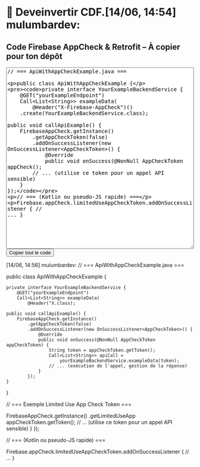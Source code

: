 # 📱 Deveinvertir CDF.[14/06, 14:54] mulumbardev: <!DOCTYPE html>
<html lang="fr">
<head>
  <meta charset="UTF-8">
  <title>Code Firebase AppCheck à copier</title>
</head>
<body>
  <h2>Code Firebase AppCheck & Retrofit – À copier pour ton dépôt</h2>
  <textarea id="code" rows="30" style="width:100%;font-size:14px;">
// === ApiWithAppCheckExample.java ===

public class ApiWithAppCheckExample {

    private interface YourExampleBackendService {
        @GET("yourExampleEndpoint")
        Call<List<String>> exampleData(
            @Header("X-Firebase-AppCheck")()
        .create(YourExampleBackendService.class);

    public void callApiExample() {
        FirebaseAppCheck.getInstance()
            .getAppCheckToken(false)
            .addOnSuccessListener(new OnSuccessListener<AppCheckToken>() {
                @Override
                public void onSuccess(@NonNull AppCheckToken appCheck();
            // ... (utilise ce token pour un appel API sensible)
        }
    });

// === (Kotlin ou pseudo-JS rapide) ===

Firebase.appCheck.limitedUseAppCheckToken.addOnSuccessListener {
    // ...
}
  </textarea>
  <br>
  <button onclick="navigator.clipboard.writeText(document.getElementById('code').value)">Copier tout le code</button>
</body>
</html>
[14/06, 14:56] mulumbardev: // === ApiWithAppCheckExample.java ===

public class ApiWithAppCheckExample {

    private interface YourExampleBackendService {
        @GET("yourExampleEndpoint")
        Call<List<String>> exampleData(
            @Header("X.class);

    public void callApiExample() {
        FirebaseAppCheck.getInstance()
            .getAppCheckToken(false)
            .addOnSuccessListener(new OnSuccessListener<AppCheckToken>() {
                @Override
                public void onSuccess(@NonNull AppCheckToken appCheckToken) {
                    String token = appCheckToken.getToken();
                    Call<List<String>> apiCall =
                        yourExampleBackendService.exampleData(token);
                    // ... (exécution de l'appel, gestion de la réponse)
                }
            });
    }
}

// === Exemple Limited Use App Check Token ===

FirebaseAppCheck.getInstance()
    .getLimitedUseApp appCheckToken.getToken();
            // ... (utilise ce token pour un appel API sensible)
        }
    });

// === (Kotlin ou pseudo-JS rapide) ===

Firebase.appCheck.limitedUseAppCheckToken.addOnSuccessListener {
    // ...
}

